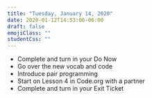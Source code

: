 ```yaml
---
title: "Tuesday, January 14, 2020"
date: 2020-01-12T14:53:06-06:00
draft: false
emojiClass: ""
studentCss: ""
---
```


- Complete and turn in your Do Now
- Go over the new vocab and code
- Introduce pair programming
- Start on Lesson 4 in Code.org with a partner
- Complete and turn in your Exit Ticket